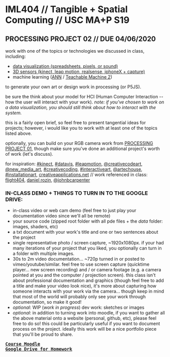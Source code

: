 # IML404 // Tangible + Spatial Computing // USC MA+P S19   

## PROCESSING PROJECT 02 // DUE 04/06/2020
work with one of the topics or technologies we discussed in class, including: 
- [data visualization (spreadsheets, pixels, or sound)](https://github.com/johnbcarpenter/USC_IML404/blob/master/notes_md/datavis-intro-pixels-sound.md)
- [3D sensors (kinect, leap motion, realsense, iphoneX + capture)](https://github.com/johnbcarpenter/USC_IML404/tree/master/notes_md/computer-vision-kinect.md)
- machine learning ([ANN](https://github.com/johnbcarpenter/USC_IML404/blob/master/notes_md/ML_ANN.md) / [Teachable Machine 2](https://github.com/johnbcarpenter/USC_IML404/blob/master/notes_md/ML_TeachableMachine2.md))

to generate your own art or design work in processing (or P5JS).

be sure the think about your model for HCI (Human Computer Interaction -- how the user will interact with your work). _note: if you've chosen to work on a data visualization, you should still think about how to interact with the system._

this is a fairly open brief, so feel free to present tangential ideas for projects; however, i would like you to work with at least one of the topics listed above.
     
optionally, you can build on your RGB camera work from [PROCESSING PROJECT 01](https://github.com/johnbcarpenter/USC_IML404/blob/master/notes_md/processing-project.md), though make sure you've done an additional project's worth of work (let's discuss).

for inspiration: [#kinect](https://www.instagram.com/explore/tags/kinect/), [#datavis](https://www.instagram.com/explore/tags/datavis/), [#leapmotion](https://www.instagram.com/explore/tags/leapmotion/), [@creativecodeart](https://www.instagram.com/creativecodeart/), [@new_media_art](https://www.instagram.com/new_media_art/), [#creativecoding](https://www.instagram.com/explore/tags/creativecoding/), [#interactiveart](https://www.instagram.com/explore/tags/interactiveart/), [@artechouse](https://www.instagram.com/artechouse/), [#installationart](https://www.instagram.com/explore/tags/installationart/), [creativeapplications.net](https://www.creativeapplications.net) // work referenced in class: [flight404](https://vimeo.com/flight404), [daniel rozin](http://www.smoothware.com/danny/), [@johnbcarpenter](https://www.instagram.com/johnbcarpenter/)

### IN-CLASS DEMO + THINGS TO TURN IN TO THE GOOGLE DRIVE:
- in-class video or web cam demo (feel free to just play your documentation video since we'll all be remote)
- your source code (zipped root folder with all pde files + the _data_ folder: images, shaders, etc)
- a txt document with your work's title and one or two sentences about the project 
- single representative photo / screen capture, ~1920x1080px. if your had many iterations of your project that you liked, you optionally can turn in a folder with multiple images.
- 30s to 2m video documentation... ~720p turned in or posted to vimeo/youtube/similar. feel free to use screen capture (quicktime player... new screen recording) and / or camera footage (e.g. a camera pointed at you and the computer / projection screen). this class isn't about professional documentation and graphics (though feel free to add a title and make your video look nice), it's more about capturing how someone interacts with your work via the camera... though keep in mind that most of the world will probably only see your work through documentation, so make it good! 
- _optional_: WIP (_work in progress_) dev work: sketches or images
- _optional_: in addition to turning work into moodle, if you want to gather all the above material onto a website (personal, github, etc), please feel free to do so! this could be particularly useful if you want to document process on the project. ideally this work will be a nice portfolio piece that you'll be proud to share.

<pre>
<b><a href="https://moodle.sca.usc.edu/course/view.php?id=105">Course Moodle</a><b>
<b><a href="https://drive.google.com/drive/u/1/folders/0AEx6eZWiSATLUk9PVA">Google Drive for Homework</a><b>
</pre>
